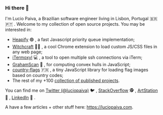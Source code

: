 ### Hi there 👋

<!--
**luciopaiva/luciopaiva** is a ✨ _special_ ✨ repository because its `README.md` (this file) appears on your GitHub profile.

Here are some ideas to get you started:

- 🔭 I’m currently working on ...
- 🌱 I’m currently learning ...
- 👯 I’m looking to collaborate on ...
- 🤔 I’m looking for help with ...
- 💬 Ask me about ...
- 📫 How to reach me: ...
- 😄 Pronouns: ...
- ⚡ Fun fact: ...
-->

I'm Lucio Paiva, a Brazilian software engineer living in Lisbon, Portugal :brazil: :portugal: . Welcome to my collection of open source projects. You may be interested in:

- [Heapify](https://github.com/luciopaiva/heapify) :green_circle: , a fast Javascript priority queue implementation;
- [Witchcraft](https://github.com/luciopaiva/witchcraft) :mage_woman: , a cool Chrome extension to load custom JS/CSS files in any web page;
- [iTermoxyl]() :computer: , a tool to open multiple ssh connections via iTerm;
- [GrahamScan](https://github.com/luciopaiva/graham-scan) :black_square_button: , for computing convex hulls in JavaScript;
- [country-flags](https://github.com/luciopaiva/country-flags) :fr: , a tiny JavaScript library for loading flag images based on country codes;
- The rest of my +100 [collection of published projects](https://github.com/luciopaiva?tab=repositories&q=&type=source&language=).

You can find me on [Twitter (@luciopaiva)](https://twitter.com/luciopaiva) :bird: , [StackOverflow](https://stackoverflow.com/users/778272/lucio-paiva) :detective: , [ArtStation](https://www.artstation.com/luciopaiva) :art: , [LinkedIn](https://www.linkedin.com/in/luciopaiva/) :briefcase: .

A have a few articles + other stuff here: https://luciopaiva.com. 
